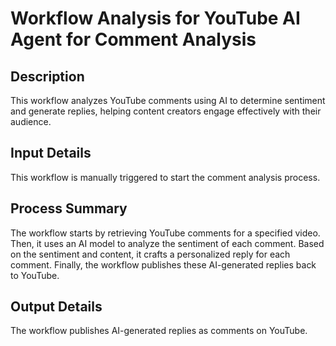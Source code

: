 # Workflow Analysis for YouTube AI Agent for Comment Analysis

## Description
This workflow analyzes YouTube comments using AI to determine sentiment and generate replies, helping content creators engage effectively with their audience.

## Input Details
This workflow is manually triggered to start the comment analysis process.

## Process Summary
The workflow starts by retrieving YouTube comments for a specified video. Then, it uses an AI model to analyze the sentiment of each comment. Based on the sentiment and content, it crafts a personalized reply for each comment. Finally, the workflow publishes these AI-generated replies back to YouTube.

## Output Details
The workflow publishes AI-generated replies as comments on YouTube.
